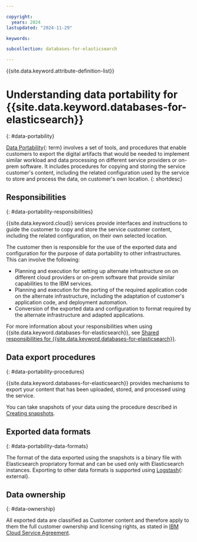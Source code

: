```yaml
---

copyright:
  years: 2024
lastupdated: "2024-11-29"

keywords:

subcollection: databases-for-elasticsearch

---
```


{{site.data.keyword.attribute-definition-list}}



# Understanding data portability for {{site.data.keyword.databases-for-elasticsearch}}
{: #data-portability}

[Data Portability](#x2113280){: term} involves a set of tools, and procedures that enable customers to export the digital artifacts that would be needed to implement similar workload and data processing on different service providers or on-prem software. It includes procedures for copying and storing the service customer's content, including the related configuration used by the service to store and process the data, on customer's own location.
{: shortdesc}

## Responsibilities
{: #data-portability-responsibilities}

{{site.data.keyword.cloud}} services provide interfaces and instructions to guide the customer to copy and store the service customer content, including the related configuration, on their own selected location.

The customer then is responsible for the use of the exported data and configuration for the purpose of data portability to other infrastructures. This can involve the following:

- Planning and execution for setting up alternate infrastructure on on different cloud providers or on-prem software that provide similar capabilities to the IBM services.
- Planning and execution for the porting of the required application code on the alternate infrastructure, including the adaptation of customer's application code, and deployment automation.
- Conversion of the exported data and configuration to format required by the alternate infrastructure and adapted applications.

For more information about your responsibilities when using {{site.data.keyword.databases-for-elasticsearch}}, see [Shared responsibilities for {{site.data.keyword.databases-for-elasticsearch}}](https://cloud.ibm.com/docs/databases-for-elasticsearch?topic=databases-for-elasticsearch-responsibilities-cloud-databases).



## Data export procedures
{: #data-portability-procedures}

{{site.data.keyword.databases-for-elasticsearch}} provides mechanisms to export your content that has been uploaded, stored, and processed using the service.

You can take snapshots of your data using the procedure described in [Creating snapshots](/docs/databases-for-elasticsearch?topic=databases-for-elasticsearch-esmigration-elasticsearch-snapshot-restore).

## Exported data formats
{: #data-portability-data-formats}

The format of the data exported using the snapshots is a binary file with Elasticsearch propriatory format and can be used only with Elasticsearch instances. Exporting to other data formats is supported using [Logstash](https://www.elastic.co/logstash/){: external}.

## Data ownership
{: #data-ownership}

All exported data are classified as Customer content and therefore apply to them the full customer ownership and licensing rights, as stated in [IBM Cloud Service Agreement](https://www.ibm.com/terms/?id=Z126-6304_WS).
